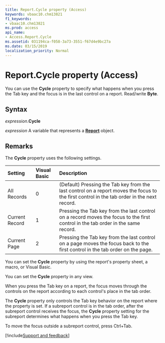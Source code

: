 ```yaml
---
title: Report.Cycle property (Access)
keywords: vbaac10.chm13821
f1_keywords:
- vbaac10.chm13821
ms.prod: access
api_name:
- Access.Report.Cycle
ms.assetid: 031194ca-f058-3a73-3551-f67d4e9bc27a
ms.date: 03/15/2019
localization_priority: Normal
---
```



# Report.Cycle property (Access)

You can use the **Cycle** property to specify what happens when you press the Tab key and the focus is in the last control on a report. Read/write **Byte**.


## Syntax

_expression_.**Cycle**

_expression_ A variable that represents a **[Report](Access.Report.md)** object.


## Remarks

The **Cycle** property uses the following settings.

|Setting|Visual Basic|Description|
|:-----|:-----|:-----|
|All Records|0|(Default) Pressing the Tab key from the last control on a report moves the focus to the first control in the tab order in the next record.|
|Current Record|1|Pressing the Tab key from the last control on a record moves the focus to the first control in the tab order in the same record.|
|Current Page|2|Pressing the Tab key from the last control on a page moves the focus back to the first control in the tab order on the page.|

You can set the **Cycle** property by using the report's property sheet, a macro, or Visual Basic.

You can set the **Cycle** property in any view.

When you press the Tab key on a report, the focus moves through the controls on the report according to each control's place in the tab order.

The **Cycle** property only controls the Tab key behavior on the report where the property is set. If a subreport control is in the tab order, after the subreport control receives the focus, the **Cycle** property setting for the subreport determines what happens when you press the Tab key.

To move the focus outside a subreport control, press Ctrl+Tab.



[!include[Support and feedback](~/includes/feedback-boilerplate.md)]